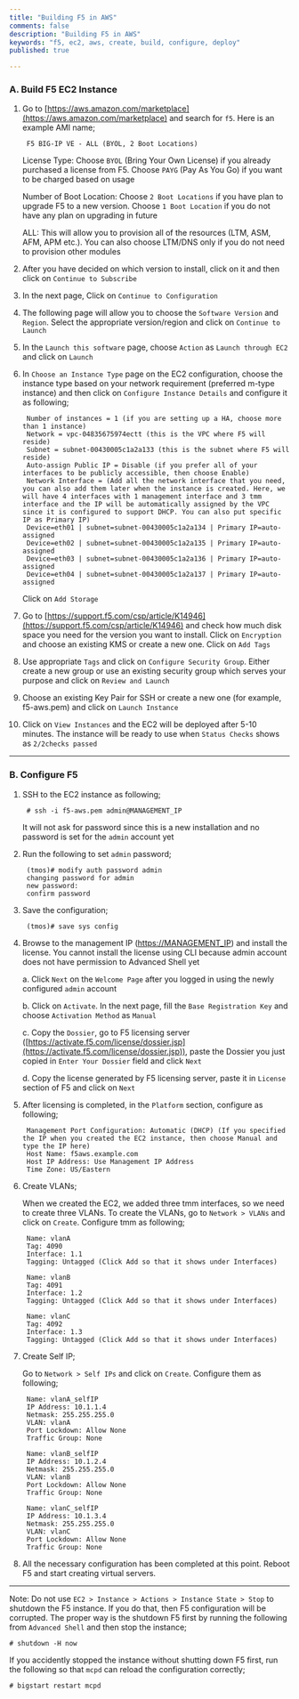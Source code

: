 ```yaml
---
title: "Building F5 in AWS"
comments: false
description: "Building F5 in AWS"
keywords: "f5, ec2, aws, create, build, configure, deploy"
published: true

---
```



### A. Build F5 EC2 Instance

1. Go to [https://aws.amazon.com/marketplace](https://aws.amazon.com/marketplace) and search for `f5`. Here is an example AMI name;

		F5 BIG-IP VE - ALL (BYOL, 2 Boot Locations)

	License Type: Choose `BYOL` (Bring Your Own License) if you already purchased a license from F5. Choose `PAYG` (Pay As You Go) if you want to be charged based on usage
	
	Number of Boot Location: Choose `2 Boot Locations` if you have plan to upgrade F5 to a new version. Choose `1 Boot Location` if you do not have any plan on upgrading in future
	
	ALL: This will allow you to provision all of the resources (LTM, ASM, AFM, APM etc.). You can also choose LTM/DNS only if you do not need to provision other modules

2. After you have decided on which version to install, click on it and then click on `Continue to Subscribe`

3. In the next page, Click on `Continue to Configuration`

4. The following page will allow you to choose the `Software Version` and `Region`. Select the appropriate version/region and click on `Continue to Launch`

5. In the `Launch this software` page, choose `Action` as `Launch through EC2` and click on `Launch`

6. In `Choose an Instance Type` page on the EC2 configuration, choose the instance type based on your network requirement (preferred m-type instance) and then click on `Configure Instance Details` and configure it as following;

	    Number of instances = 1 (if you are setting up a HA, choose more than 1 instance)
	    Network = vpc-04835675974ectt (this is the VPC where F5 will reside)
	    Subnet = subnet-00430005c1a2a133 (this is the subnet where F5 will reside)
	    Auto-assign Public IP = Disable (if you prefer all of your interfaces to be publicly accessible, then choose Enable)
	    Network Interface = (Add all the network interface that you need, you can also add them later when the instance is created. Here, we will have 4 interfaces with 1 management interface and 3 tmm interface and the IP will be automatically assigned by the VPC since it is configured to support DHCP. You can also put specific IP as Primary IP)
	    Device=eth01 | subnet=subnet-00430005c1a2a134 | Primary IP=auto-assigned
	    Device=eth02 | subnet=subnet-00430005c1a2a135 | Primary IP=auto-assigned
	    Device=eth03 | subnet=subnet-00430005c1a2a136 | Primary IP=auto-assigned
	    Device=eth04 | subnet=subnet-00430005c1a2a137 | Primary IP=auto-assigned

	Click on `Add Storage`

7. Go to [https://support.f5.com/csp/article/K14946](https://support.f5.com/csp/article/K14946) and check how much disk space you need for the version you want to install. Click on `Encryption` and choose an existing KMS or create a new one. Click on `Add Tags`

8. Use appropriate `Tags` and click on `Configure Security Group`. Either create a new group or use an existing security group which serves your purpose and click on `Review and Launch`

9. Choose an existing Key Pair for SSH or create a new one (for example, f5-aws.pem) and click on `Launch Instance`

10. Click on `View Instances` and the EC2 will be deployed after 5-10 minutes. The instance will be ready to use when `Status Checks` shows as `2/2checks passed`

---

### B. Configure F5

1. SSH to the EC2 instance as following;

		# ssh -i f5-aws.pem admin@MANAGEMENT_IP

	It will not ask for password since this is a new installation and no password is set for the `admin` account yet

2. Run the following to set `admin` password;

		(tmos)# modify auth password admin
		changing password for admin
		new password:
		confirm password

3. Save the configuration;

		(tmos)# save sys config

4. Browse to the management IP ([https://MANAGEMENT_IP](https://MANAGEMENT_IP)) and install the license. You cannot install the license using CLI because admin account does not have permission to Advanced Shell yet

	a. Click `Next` on the `Welcome Page` after you logged in using the newly configured `admin` account
	
	b. Click on `Activate`. In the next page, fill the `Base Registration Key` and choose `Activation Method` as `Manual`
	
	c. Copy the `Dossier`, go to F5 licensing server ([https://activate.f5.com/license/dossier.jsp](https://activate.f5.com/license/dossier.jsp)), paste the Dossier you just copied in `Enter Your Dossier` field and click `Next`
	
	d. Copy the license generated by F5 licensing server, paste it in `License` section of F5 and click on `Next`

5. After licensing is completed, in the `Platform` section, configure as following;

		Management Port Configuration: Automatic (DHCP) (If you specified the IP when you created the EC2 instance, then choose Manual and type the IP here)
		Host Name: f5aws.example.com
		Host IP Address: Use Management IP Address
		Time Zone: US/Eastern

6. Create VLANs;

	When we created the EC2, we added three tmm interfaces, so we need to create three VLANs. 
	To create the VLANs, go to `Network > VLANs` and click on `Create`. Configure tmm as following;

		Name: vlanA
		Tag: 4090
		Interface: 1.1 
		Tagging: Untagged (Click Add so that it shows under Interfaces)

		Name: vlanB
		Tag: 4091
		Interface: 1.2 
		Tagging: Untagged (Click Add so that it shows under Interfaces)

		Name: vlanC
		Tag: 4092
		Interface: 1.3 
		Tagging: Untagged (Click Add so that it shows under Interfaces)

7. Create Self IP;

	Go to `Network > Self IPs` and click on `Create`. Configure them as following;

		Name: vlanA_selfIP
		IP Address: 10.1.1.4
		Netmask: 255.255.255.0
		VLAN: vlanA
		Port Lockdown: Allow None
		Traffic Group: None

		Name: vlanB_selfIP
		IP Address: 10.1.2.4
		Netmask: 255.255.255.0
		VLAN: vlanB
		Port Lockdown: Allow None
		Traffic Group: None

		Name: vlanC_selfIP
		IP Address: 10.1.3.4
		Netmask: 255.255.255.0
		VLAN: vlanC
		Port Lockdown: Allow None
		Traffic Group: None

8. All the necessary configuration has been completed at this point. Reboot F5 and start creating virtual servers.

---

Note: Do not use `EC2 > Instance > Actions > Instance State > Stop` to shutdown the F5 instance. If you do that, then F5 configuration will be corrupted. The proper way is the shutdown F5 first by running the following from `Advanced Shell` and then stop the instance;

	# shutdown -H now

If you accidently stopped the instance without shutting down F5 first, run the following so that `mcpd` can reload the configuration correctly;

	# bigstart restart mcpd
